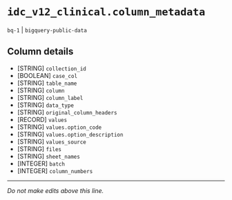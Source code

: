 # `idc_v12_clinical.column_metadata`
`bq-1` | `bigquery-public-data`

## Column details
* [STRING]    `collection_id`
* [BOOLEAN]   `case_col`
* [STRING]    `table_name`
* [STRING]    `column`
* [STRING]    `column_label`
* [STRING]    `data_type`
* [STRING]    `original_column_headers`
* [RECORD]    `values`
* [STRING]    `values.option_code`
* [STRING]    `values.option_description`
* [STRING]    `values_source`
* [STRING]    `files`
* [STRING]    `sheet_names`
* [INTEGER]   `batch`
* [INTEGER]   `column_numbers`

-------------------------------------------------------------------------------
*Do not make edits above this line.*
